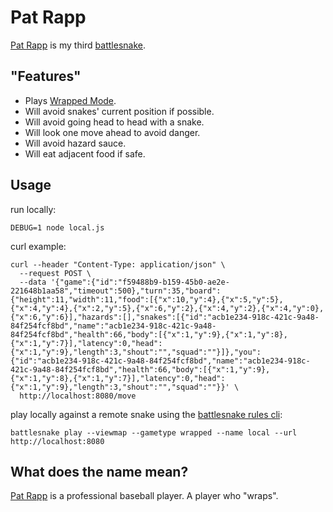 # Pat Rapp

[Pat Rapp](https://play.battlesnake.com/u/tphummel/pat-rapp/) is my third [battlesnake](https://play.battlesnake.com).

## "Features"

- Plays [Wrapped Mode](https://docs.battlesnake.com/references/game-modes#wrapped).
- Will avoid snakes' current position if possible.
- Will avoid going head to head with a snake.
- Will look one move ahead to avoid danger.
- Will avoid hazard sauce.
- Will eat adjacent food if safe.

## Usage

run locally:
```
DEBUG=1 node local.js
```

curl example:

```
curl --header "Content-Type: application/json" \
  --request POST \
  --data '{"game":{"id":"f59488b9-b159-45b0-ae2e-221648b1aa58","timeout":500},"turn":35,"board":{"height":11,"width":11,"food":[{"x":10,"y":4},{"x":5,"y":5},{"x":4,"y":4},{"x":2,"y":5},{"x":6,"y":2},{"x":4,"y":2},{"x":4,"y":0},{"x":6,"y":6}],"hazards":[],"snakes":[{"id":"acb1e234-918c-421c-9a48-84f254fcf8bd","name":"acb1e234-918c-421c-9a48-84f254fcf8bd","health":66,"body":[{"x":1,"y":9},{"x":1,"y":8},{"x":1,"y":7}],"latency":0,"head":{"x":1,"y":9},"length":3,"shout":"","squad":""}]},"you":{"id":"acb1e234-918c-421c-9a48-84f254fcf8bd","name":"acb1e234-918c-421c-9a48-84f254fcf8bd","health":66,"body":[{"x":1,"y":9},{"x":1,"y":8},{"x":1,"y":7}],"latency":0,"head":{"x":1,"y":9},"length":3,"shout":"","squad":""}}' \
  http://localhost:8080/move
  ```

  play locally against a remote snake using the [battlesnake rules cli](https://github.com/BattlesnakeOfficial/rules):
  ```
  battlesnake play --viewmap --gametype wrapped --name local --url http://localhost:8080
  ```

## What does the name mean?

[Pat Rapp](https://www.baseball-reference.com/players/r/rapppa01.shtml) is a professional baseball player. A player who "wraps".

